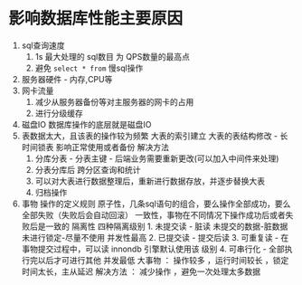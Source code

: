 # 影响数据库性能主要原因

1. sql查询速度
    1. 1s 最大处理的 sql数目 为 QPS数量的最高点
    2. 避免 `select * from` 慢sql操作
2. 服务器硬件 - 内存,CPU等
3. 网卡流量
    1. 减少从服务器备份等对主服务器的网卡的占用
    2. 进行分级缓存
4. 磁盘IO
    数据库操作的底层就是磁盘IO
5. 表数据太大，且该表的操作较为频繁
    大表的索引建立
    大表的表结构修改 - 长时间锁表
    影响正常使用或者备份
    解决方法
    1. 分库分表 - 分表主键 - 后端业务需要重新更改(可以加入中间件来处理)
    2. 分表分库后 跨分区查询和统计
    3. 可以对大表进行数据整理后，重新进行数据存放，并逐步替换大表
    4. 归档操作
6. 事物 操作的定义规则
    原子性，几条sql语句的组合，要么操作全部成功，要么全部失败（失败后会自动回滚）
    一致性，事物在不同情况下操作成功后或者失败后是一致的
    隔离性 四种隔离级别
        1. 未提交读 - 脏读 未提交的数据-脏数据 未进行锁定-尽量不使用 并发性最高
        2. 已提交读 - 提交后读
        3. 可重复读 - 在事物提交过程中，可以读 innondb 引擎默认使用该 级别
        4. 可串行化 -  全部执行完以后才可进行其他 并发最低
    大事物 ： 操作较多 ，运行时间较长 ，锁定时间太长，主从延迟
     解决方法 ： 减少操作 ，避免一次处理太多数据

